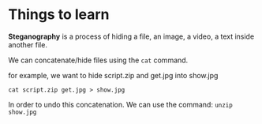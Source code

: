 # Things to learn

**Steganography** is a process of hiding a file, an image, a video, a text inside another file.

We can concatenate/hide files using the `cat` command.

for example, we want to hide script.zip and get.jpg into show.jpg

`cat script.zip get.jpg > show.jpg` 

In order to undo this concatenation. We can use the command:
`unzip show.jpg`
